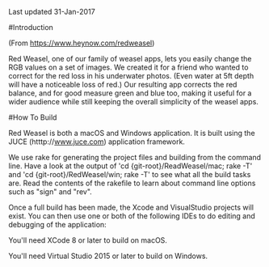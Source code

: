 Last updated 31-Jan-2017

#Introduction


(From https://www.heynow.com/redweasel)

Red Weasel, one of our family of weasel apps, lets you easily change the RGB values on a set of images. We created it for a friend who wanted to correct for the red loss in his underwater photos. (Even water at 5ft depth will have a noticeable loss of red.) Our resulting app corrects the red balance, and for good measure green and blue too, making it useful for a wider audience while still keeping the overall simplicity of the weasel apps.


#How To Build

Red Weasel is both a macOS and Windows application. It is built using the JUCE (htttp://www.juce.com) application framework. 

We use rake for generating the project files and building from the command line. Have a look at the output of 'cd {git-root}/ReadWeasel/mac; rake -T' and 'cd {git-root}/RedWeasel/win; rake -T' to see what all the build tasks are. Read the contents of the rakefile to learn about command line options such as "sign" and "rev".

Once a full build has been made, the Xcode and VisualStudio projects will exist. You can then use one or both of the following IDEs to do editing and debugging of the application:

You'll need XCode 8 or later to build on macOS.

You'll need Virtual Studio 2015 or later to build on Windows.

